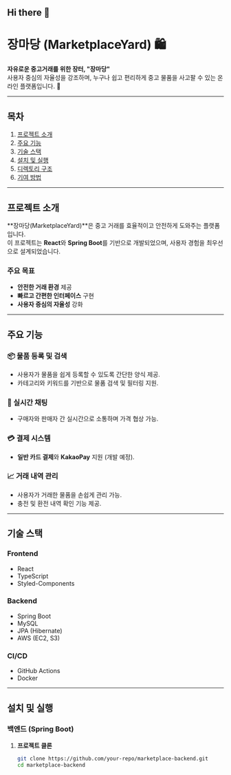 ## Hi there 👋


# 장마당 (MarketplaceYard) 🛍️  
**자유로운 중고거래를 위한 장터, "장마당"**  
사용자 중심의 자율성을 강조하며, 누구나 쉽고 편리하게 중고 물품을 사고팔 수 있는 온라인 플랫폼입니다. 🌟  

---

## 목차  
1. [프로젝트 소개](#프로젝트-소개)  
2. [주요 기능](#주요-기능)  
3. [기술 스택](#기술-스택)  
4. [설치 및 실행](#설치-및-실행)  
5. [디렉토리 구조](#디렉토리-구조)  
6. [기여 방법](#기여-방법)  

---

## 프로젝트 소개  
**장마당(MarketplaceYard)**은 중고 거래를 효율적이고 안전하게 도와주는 플랫폼입니다.  
이 프로젝트는 **React**와 **Spring Boot**를 기반으로 개발되었으며, 사용자 경험을 최우선으로 설계되었습니다.  

### 주요 목표  
- **안전한 거래 환경** 제공  
- **빠르고 간편한 인터페이스** 구현  
- **사용자 중심의 자율성** 강화  

---

## 주요 기능  
### 📦 물품 등록 및 검색  
- 사용자가 물품을 쉽게 등록할 수 있도록 간단한 양식 제공.  
- 카테고리와 키워드를 기반으로 물품 검색 및 필터링 지원.  

### 💬 실시간 채팅  
- 구매자와 판매자 간 실시간으로 소통하며 가격 협상 가능.  

### 💳 결제 시스템  
- **일반 카드 결제**와 **KakaoPay** 지원 (개발 예정).  

### 📈 거래 내역 관리  
- 사용자가 거래한 물품을 손쉽게 관리 가능.  
- 충전 및 환전 내역 확인 기능 제공.  

---

## 기술 스택  

### **Frontend**  
- React  
- TypeScript  
- Styled-Components  

### **Backend**  
- Spring Boot  
- MySQL  
- JPA (Hibernate)  
- AWS (EC2, S3)  

### **CI/CD**  
- GitHub Actions  
- Docker  

---

## 설치 및 실행  
### **백엔드 (Spring Boot)**  
1. **프로젝트 클론**  
   ```bash
   git clone https://github.com/your-repo/marketplace-backend.git
   cd marketplace-backend
